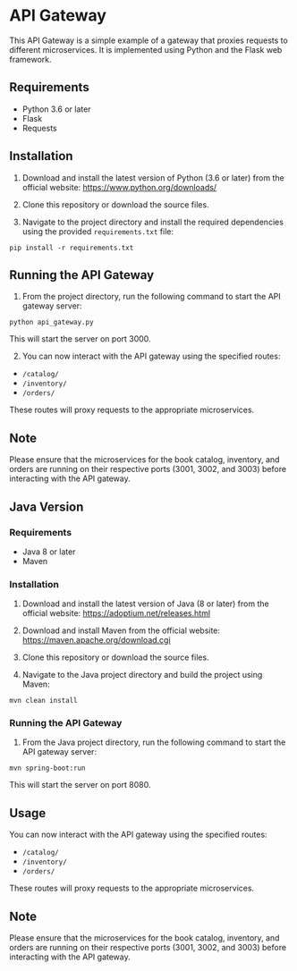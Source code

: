 # API Gateway

This API Gateway is a simple example of a gateway that proxies requests to different microservices. It is implemented using Python and the Flask web framework.

## Requirements

- Python 3.6 or later
- Flask
- Requests

## Installation

1. Download and install the latest version of Python (3.6 or later) from the official website: https://www.python.org/downloads/

2. Clone this repository or download the source files.

3. Navigate to the project directory and install the required dependencies using the provided `requirements.txt` file:

`pip install -r requirements.txt`

## Running the API Gateway

1. From the project directory, run the following command to start the API gateway server:

`python api_gateway.py`

This will start the server on port 3000.

2. You can now interact with the API gateway using the specified routes:

- `/catalog/`
- `/inventory/`
- `/orders/`

These routes will proxy requests to the appropriate microservices.

## Note

Please ensure that the microservices for the book catalog, inventory, and orders are running on their respective ports (3001, 3002, and 3003) before interacting with the API gateway.

## Java Version

### Requirements

- Java 8 or later
- Maven

### Installation

1. Download and install the latest version of Java (8 or later) from the official website: https://adoptium.net/releases.html

2. Download and install Maven from the official website: https://maven.apache.org/download.cgi

3. Clone this repository or download the source files.

4. Navigate to the Java project directory and build the project using Maven:

`mvn clean install`

### Running the API Gateway

1. From the Java project directory, run the following command to start the API gateway server:

`mvn spring-boot:run`

This will start the server on port 8080.

## Usage

You can now interact with the API gateway using the specified routes:

- `/catalog/`
- `/inventory/`
- `/orders/`

These routes will proxy requests to the appropriate microservices.

## Note

Please ensure that the microservices for the book catalog, inventory, and orders are running on their respective ports (3001, 3002, and 3003) before interacting with the API gateway.
